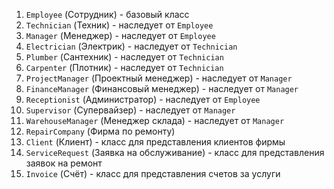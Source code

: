 
1. `Employee` (Сотрудник) - базовый класс
2. `Technician` (Техник) - наследует от `Employee`
3. `Manager` (Менеджер) - наследует от `Employee`
4. `Electrician` (Электрик) - наследует от `Technician`
5. `Plumber` (Сантехник) - наследует от `Technician`
6. `Carpenter` (Плотник) - наследует от `Technician`
7. `ProjectManager` (Проектный менеджер) - наследует от `Manager`
8. `FinanceManager` (Финансовый менеджер) - наследует от `Manager`
9. `Receptionist` (Администратор) - наследует от `Employee`
10. `Supervisor` (Супервайзер) - наследует от `Manager`
11. `WarehouseManager` (Менеджер склада) - наследует от `Manager`
12. `RepairCompany` (Фирма по ремонту)
13. `Client` (Клиент) - класс для представления клиентов фирмы
14. `ServiceRequest` (Заявка на обслуживание) - класс для представления заявок на ремонт
15. `Invoice` (Счёт) - класс для представления счетов за услуги

